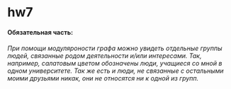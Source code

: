 # hw7
#### Обязательная часть:
###### При помощи модуляроности графа можно увидеть отдельные группы людей, связанные родом деятельности и/или интересами. Так, например, салатовым цветом обозначены люди, учащиеся со мной в одном университете. Так же есть и люди, не связанные с остальными моими друзьями никак, они не относятся ни к одной из групп.
